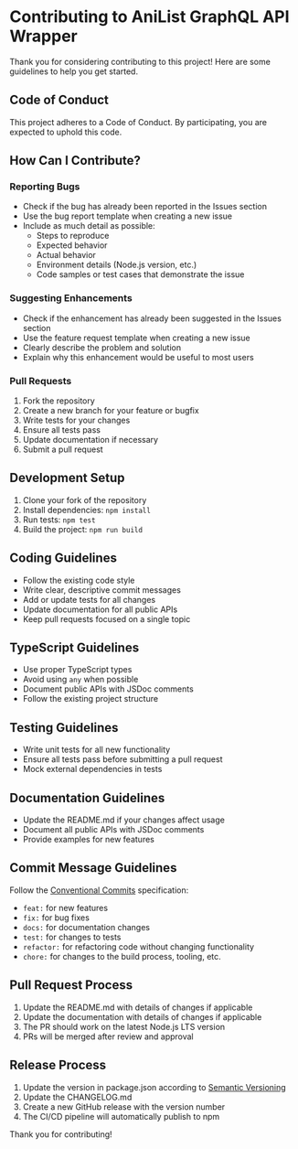 # Contributing to AniList GraphQL API Wrapper

Thank you for considering contributing to this project! Here are some guidelines to help you get started.

## Code of Conduct

This project adheres to a Code of Conduct. By participating, you are expected to uphold this code.

## How Can I Contribute?

### Reporting Bugs

- Check if the bug has already been reported in the Issues section
- Use the bug report template when creating a new issue
- Include as much detail as possible:
  - Steps to reproduce
  - Expected behavior
  - Actual behavior
  - Environment details (Node.js version, etc.)
  - Code samples or test cases that demonstrate the issue

### Suggesting Enhancements

- Check if the enhancement has already been suggested in the Issues section
- Use the feature request template when creating a new issue
- Clearly describe the problem and solution
- Explain why this enhancement would be useful to most users

### Pull Requests

1. Fork the repository
2. Create a new branch for your feature or bugfix
3. Write tests for your changes
4. Ensure all tests pass
5. Update documentation if necessary
6. Submit a pull request

## Development Setup

1. Clone your fork of the repository
2. Install dependencies: `npm install`
3. Run tests: `npm test`
4. Build the project: `npm run build`

## Coding Guidelines

- Follow the existing code style
- Write clear, descriptive commit messages
- Add or update tests for all changes
- Update documentation for all public APIs
- Keep pull requests focused on a single topic

## TypeScript Guidelines

- Use proper TypeScript types
- Avoid using `any` when possible
- Document public APIs with JSDoc comments
- Follow the existing project structure

## Testing Guidelines

- Write unit tests for all new functionality
- Ensure all tests pass before submitting a pull request
- Mock external dependencies in tests

## Documentation Guidelines

- Update the README.md if your changes affect usage
- Document all public APIs with JSDoc comments
- Provide examples for new features

## Commit Message Guidelines

Follow the [Conventional Commits](https://www.conventionalcommits.org/) specification:

- `feat:` for new features
- `fix:` for bug fixes
- `docs:` for documentation changes
- `test:` for changes to tests
- `refactor:` for refactoring code without changing functionality
- `chore:` for changes to the build process, tooling, etc.

## Pull Request Process

1. Update the README.md with details of changes if applicable
2. Update the documentation with details of changes if applicable
3. The PR should work on the latest Node.js LTS version
4. PRs will be merged after review and approval

## Release Process

1. Update the version in package.json according to [Semantic Versioning](https://semver.org/)
2. Update the CHANGELOG.md
3. Create a new GitHub release with the version number
4. The CI/CD pipeline will automatically publish to npm

Thank you for contributing!
